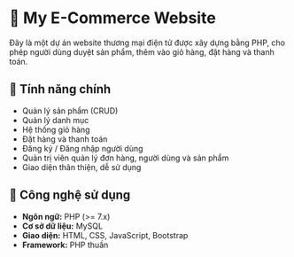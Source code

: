 # 🛒 My E-Commerce Website

Đây là một dự án website thương mại điện tử được xây dựng bằng PHP, cho phép người dùng duyệt sản phẩm, thêm vào giỏ hàng, đặt hàng và thanh toán.

## 🚀 Tính năng chính

- Quản lý sản phẩm (CRUD)
- Quản lý danh mục
- Hệ thống giỏ hàng
- Đặt hàng và thanh toán
- Đăng ký / Đăng nhập người dùng
- Quản trị viên quản lý đơn hàng, người dùng và sản phẩm
- Giao diện thân thiện, dễ sử dụng

## 🧰 Công nghệ sử dụng

- **Ngôn ngữ:** PHP (>= 7.x)
- **Cơ sở dữ liệu:** MySQL
- **Giao diện:** HTML, CSS, JavaScript, Bootstrap
- **Framework:** PHP thuần
